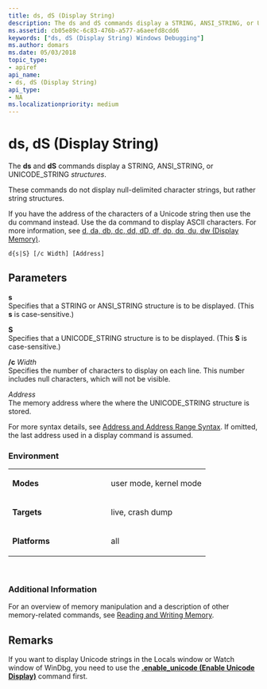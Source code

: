 ```yaml
---
title: ds, dS (Display String)
description: The ds and dS commands display a STRING, ANSI_STRING, or UNICODE_STRING structure.
ms.assetid: cb05e89c-6c83-476b-a577-a6aeefd8cdd6
keywords: ["ds, dS (Display String) Windows Debugging"]
ms.author: domars
ms.date: 05/03/2018
topic_type:
- apiref
api_name:
- ds, dS (Display String)
api_type:
- NA
ms.localizationpriority: medium
---
```


# ds, dS (Display String)


The **ds** and **dS** commands display a STRING, ANSI\_STRING, or UNICODE\_STRING *structures*. 

These commands do not display null-delimited character strings, but rather string structures.

If you have the address of the characters of a Unicode string then use the du command instead. Use the da command to display ASCII characters. For more information, see [d, da, db, dc, dd, dD, df, dp, dq, du, dw (Display Memory)](https://docs.microsoft.com/windows-hardware/drivers/debugger/d--da--db--dc--dd--dd--df--dp--dq--du--dw--dw--dyb--dyd--display-memor).

```dbgcmd
d{s|S} [/c Width] [Address]
```

## <span id="ddk_cmd_display_string_dbg"></span><span id="DDK_CMD_DISPLAY_STRING_DBG"></span>Parameters


<span id="_______s______"></span><span id="_______S______"></span> **s**   
Specifies that a STRING or ANSI\_STRING structure is to be displayed. (This **s** is case-sensitive.)

<span id="_______S______"></span><span id="_______s______"></span> **S**   
Specifies that a UNICODE\_STRING structure is to be displayed. (This **S** is case-sensitive.)

<span id="________c_______Width______"></span><span id="________c_______width______"></span><span id="________C_______WIDTH______"></span> **/c** *Width*   
Specifies the number of characters to display on each line. This number includes null characters, which will not be visible.

<span id="_______Address______"></span><span id="_______address______"></span><span id="_______ADDRESS______"></span> *Address*   
The memory address where the where the UNICODE_STRING structure is stored. 

For more syntax details, see [Address and Address Range Syntax](address-and-address-range-syntax.md). If omitted, the last address used in a display command is assumed.

### <span id="Environment"></span><span id="environment"></span><span id="ENVIRONMENT"></span>Environment

<table>
<colgroup>
<col width="50%" />
<col width="50%" />
</colgroup>
<tbody>
<tr class="odd">
<td align="left"><p><strong>Modes</strong></p></td>
<td align="left"><p>user mode, kernel mode</p></td>
</tr>
<tr class="even">
<td align="left"><p><strong>Targets</strong></p></td>
<td align="left"><p>live, crash dump</p></td>
</tr>
<tr class="odd">
<td align="left"><p><strong>Platforms</strong></p></td>
<td align="left"><p>all</p></td>
</tr>
</tbody>
</table>

 

### <span id="Additional_Information"></span><span id="additional_information"></span><span id="ADDITIONAL_INFORMATION"></span>Additional Information

For an overview of memory manipulation and a description of other memory-related commands, see [Reading and Writing Memory](reading-and-writing-memory.md).

Remarks
-------

If you want to display Unicode strings in the Locals window or Watch window of WinDbg, you need to use the [**.enable\_unicode (Enable Unicode Display)**](-enable-unicode--enable-unicode-display-.md) command first.

 

 





